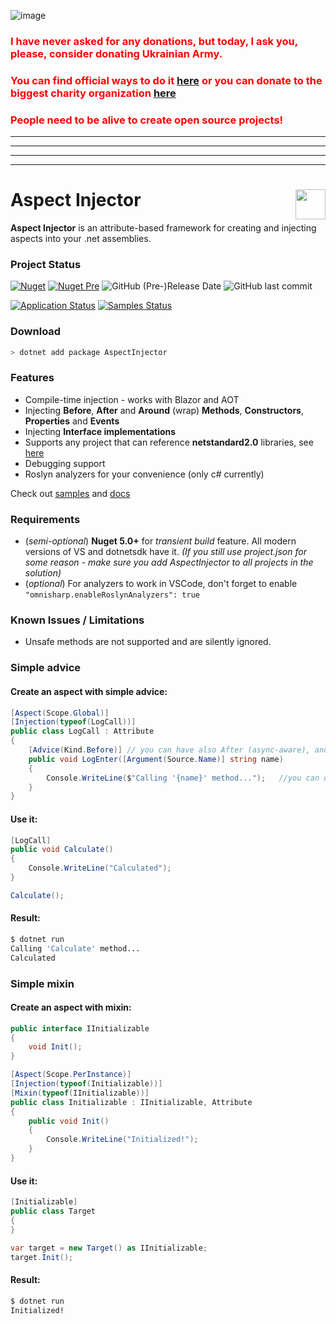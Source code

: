 ![image](https://user-images.githubusercontent.com/4095184/155636545-94ba7c67-277f-46d7-84e3-b750ff341769.png)

<h3><span style="color: #ff0000;"><strong>I have never asked for any donations, but today, I ask you, please, consider donating Ukrainian Army.<br /></strong></span></h3>
<h3><span style="color: #ff0000;"><strong>You can find official ways to do it <a href="https://bank.gov.ua/en/news/all/natsionalniy-bank-vidkriv-spetsrahunok-dlya-zboru-koshtiv-na-potrebi-armiyi">here</a> or you can donate to the biggest charity organization <a href="https://www.comebackalive.in.ua/">here</a></strong></span></h3>
<h3><span style="color: #ff0000;"><strong>People need to be alive to create open source projects!</strong></span></h3>



 
 
_______________________________
_______________________________
_______________________________

-------------------------------
 
 

<img src="https://raw.githubusercontent.com/pamidur/aspect-injector/master/package.png" width="48" align="right"/>Aspect Injector
========================
**Aspect Injector** is an attribute-based framework for creating and injecting aspects into your .net assemblies.

### Project Status
[![Nuget](https://img.shields.io/nuget/v/AspectInjector?label=stable&logo=nuget&style=flat-square)](https://www.nuget.org/packages/AspectInjector)
[![Nuget Pre](https://img.shields.io/nuget/vpre/AspectInjector?label=latest&logo=nuget&style=flat-square)](https://www.nuget.org/packages/AspectInjector)
![GitHub (Pre-)Release Date](https://img.shields.io/github/release-date-pre/pamidur/aspect-injector?style=flat-square)
![GitHub last commit](https://img.shields.io/github/last-commit/pamidur/aspect-injector?style=flat-square)

[![Application Status](https://img.shields.io/github/workflow/status/pamidur/aspect-injector/Application?label=app%20build&style=flat-square)](https://github.com/pamidur/aspect-injector/commits/master)
[![Samples Status](https://img.shields.io/github/workflow/status/pamidur/aspect-injector/Samples?label=samples%20build&style=flat-square)](https://github.com/pamidur/aspect-injector/commits/master)

### Download
```bash
> dotnet add package AspectInjector
```

### Features
- Compile-time injection - works with Blazor and AOT
- Injecting **Before**, **After** and **Around** (wrap) **Methods**, **Constructors**, **Properties** and **Events**
- Injecting **Interface implementations**
- Supports any project that can reference **netstandard2.0** libraries, see [here](https://docs.microsoft.com/en-us/dotnet/standard/net-standard)
- Debugging support
- Roslyn analyzers for your convenience (only c# currently)

Check out [samples](samples) and [docs](docs)

### Requirements
- (_semi-optional_) **Nuget 5.0+** for _transient build_ feature. All modern versions of VS and dotnetsdk have it. 
_(If you still use project.json for some reason - make sure you add AspectInjector to all projects in the solution)_
- (_optional_) For analyzers to work in VSCode, don't forget to enable ```"omnisharp.enableRoslynAnalyzers": true``` 

### Known Issues / Limitations
- Unsafe methods are not supported and are silently ignored.

### Simple advice
#### Create an aspect with simple advice:
```C#
[Aspect(Scope.Global)]
[Injection(typeof(LogCall))]
public class LogCall : Attribute
{
    [Advice(Kind.Before)] // you can have also After (async-aware), and Around(Wrap/Instead) kinds
    public void LogEnter([Argument(Source.Name)] string name)
    {
        Console.WriteLine($"Calling '{name}' method...");   //you can debug it	
    }
}
```
#### Use it:
```C#
[LogCall]
public void Calculate() 
{ 
    Console.WriteLine("Calculated");
}

Calculate();
```
#### Result:
```bash
$ dotnet run
Calling 'Calculate' method...
Calculated
```


### Simple mixin
#### Create an aspect with mixin:
```C#
public interface IInitializable
{
    void Init();
}

[Aspect(Scope.PerInstance)]
[Injection(typeof(Initializable))]
[Mixin(typeof(IInitializable))]
public class Initializable : IInitializable, Attribute
{
    public void Init()
    {
        Console.WriteLine("Initialized!");
    }
}
```
#### Use it:
```C#
[Initializable]
public class Target
{ 
}

var target = new Target() as IInitializable;
target.Init();
```
#### Result:
```bash
$ dotnet run
Initialized!
```
